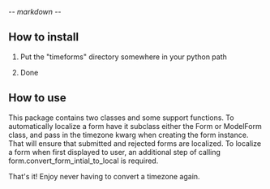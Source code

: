 -*- markdown -*-

## How to install ##

 1. Put the "timeforms" directory somewhere in your python path
 
 2. Done



## How to use ##
   
   This package contains two classes and some support functions. 
To automatically localize a form have it subclass either the Form or ModelForm class, and pass in the timezone kwarg when creating the form instance.
That will ensure that submitted and rejected forms are localized. To localize a form when first displayed to user, an additional step of calling
form.convert_form_intial_to_local is required.

That's it! Enjoy never having to convert a timezone again.


